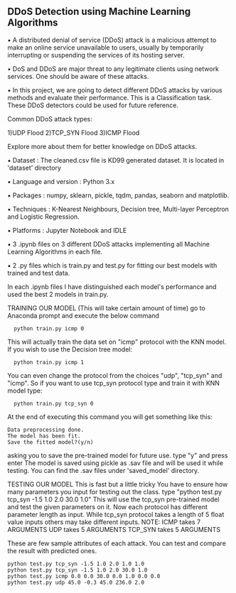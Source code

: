 ## DDoS Detection using Machine Learning Algorithms
▪ A distributed denial of service (DDoS) attack is a malicious attempt to make an online service unavailable to users, usually by temporarily interrupting or suspending the services of its hosting
 server.

▪ DoS and DDoS are major threat to any legitimate clients using network services. One should be aware of these attacks. 

▪ In this project, we are going to detect different DDoS attacks by various methods and evaluate their performance. This is a Classification task. These  DDoS detectors could be used for future
  reference.

Common DDoS attack types:

1)UDP Flood
2)TCP_SYN Flood
3)ICMP Flood

Explore more about them for better knowledge on DDoS attacks.

▪ Dataset :  The cleaned.csv file is KD99 generated dataset. It is located in 'dataset' directory

▪ Language and version : Python 3.x 

▪ Packages             : numpy, sklearn, pickle, tqdm, pandas, seaborn and matplotlib.

▪ Techniques           : K-Nearest Neighbours, Decision tree, Multi-layer Perceptron and Logistic Regression. 

▪ Platforms            : Jupyter Notebook and IDLE


▪ 3 .ipynb files on 3 different DDoS attacks implementing all Machine Learning Algorithms in each file.

▪ 2 .py files which is train.py and test.py for fitting our best models with trained and test data.  


In each .ipynb files I have distinguished each model's performance and used the best 2 models in train.py. 

TRAINING OUR MODEL (This will take certain amount of time)
   go to Anaconda prompt and execute the below command
 
      python train.py icmp 0

   This will actually train the data set on "icmp" protocol with the KNN model.
   If you wish to use the Decision tree model:

      python train.py icmp 1

   You can even change the protocol from the choices "udp", "tcp_syn" and "icmp". 
   So if you want to use tcp_syn protocol type and train it with KNN model type:

      python train.py tcp_syn 0
   
   At the end of executing this command you will get something like this:

    Data preprocessing done.
    The model has been fit.
    Save the fitted model?(y/n)

   asking you to save the pre-trained model for future use. type "y" and press enter
   The model is saved using pickle as .sav file and will be used it while testing.
   You can find the .sav files under 'saved_model' directory. 

TESTING OUR MODEL
   This is fast but a little tricky
   You have to ensure how many parameters you input for testing out the class.
    type "python test.py tcp_syn -1.5 1.0 2.0 30.0 1.0"
   This will use the tcp_syn pre-trained model and test the given parameters on it.
   Now each protocol has different parameter length as input. While tcp_syn protocol takes
   a length of 5 float value inputs others may take different inputs.
   NOTE:
	ICMP takes 7 ARGUMENTS
	UDP takes 5 ARGUMENTS
	TCP_SYN takes 5 ARGUMENTS

These are few sample attributes of each attack. You can test and compare the result with predicted ones.
        
    python test.py tcp_syn -1.5 1.0 2.0 1.0 1.0
	python test.py tcp_syn -1.5 1.0 2.0 30.0 1.0
	python test.py icmp 0.0 0.0 30.0 0.0 1.0 0.0 0.0
	python test.py udp 45.0 -0.3 45.0 236.0 2.0



























